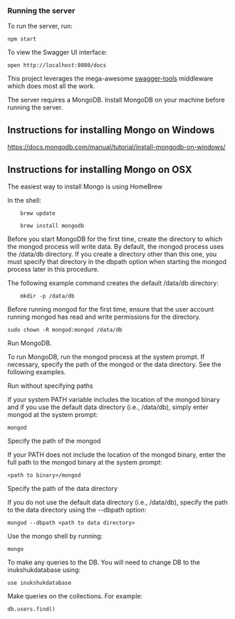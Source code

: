 
### Running the server
To run the server, run:

```
npm start
```

To view the Swagger UI interface:

```
open http://localhost:8080/docs
```

This project leverages the mega-awesome [swagger-tools](https://github.com/apigee-127/swagger-tools) middleware which does most all the work.


The server requires a MongoDB. Install MongoDB on your machine before running the server.
## Instructions for installing Mongo on Windows
https://docs.mongodb.com/manual/tutorial/install-mongodb-on-windows/

## Instructions for installing Mongo on OSX

The easiest way to install Mongo is using HomeBrew

In the shell:

```
    brew update
```
```
    brew install mongodb
```
Before you start MongoDB for the first time, create the directory to which the mongod process will write data. By default, the mongod process uses the /data/db directory. If you create a directory other than this one, you must specify that directory in the dbpath option when starting the mongod process later in this procedure.

The following example command creates the default /data/db directory:

```
    mkdir -p /data/db
```
Before running mongod for the first time, ensure that the user account running mongod has read and write permissions for the directory.

```
sudo chown -R mongod:mongod /data/db
```


Run MongoDB.

To run MongoDB, run the mongod process at the system prompt. If necessary, specify the path of the mongod or the data directory. See the following examples.

Run without specifying paths

If your system PATH variable includes the location of the mongod binary and if you use the default data directory (i.e., /data/db), simply enter mongod at the system prompt:
```
mongod
```

Specify the path of the mongod

If your PATH does not include the location of the mongod binary, enter the full path to the mongod binary at the system prompt:
```
<path to binary>/mongod
```
Specify the path of the data directory

If you do not use the default data directory (i.e., /data/db), specify the path to the data directory using the --dbpath option:

```
mongod --dbpath <path to data directory>
```
Use the mongo shell by running:
```
mongo
```
To make any queries to the DB.
You will need to change DB to the inukshukdatabase using:
```
use inukshukdatabase
```
Make queries on the collections. For example:
```
db.users.find()
```
